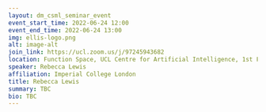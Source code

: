 ```yaml
---
layout: dm_csml_seminar_event
event_start_time: 2022-06-24 12:00
event_end_time: 2022-06-24 13:00
img: ellis-logo.png
alt: image-alt
join_link: https://ucl.zoom.us/j/97245943682
location: Function Space, UCL Centre for Artificial Intelligence, 1st Floor, 90 High Holborn, London WC1V 6BH
speaker: Rebecca Lewis
affiliation: Imperial College London
title: Rebecca Lewis
summary: TBC
bio: TBC
---
```

